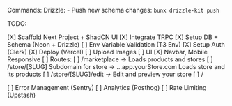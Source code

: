 Commands:
Drizzle:
    - Push new schema changes: `bunx drizzle-kit push`


TODO: 

[X] Scaffold Next Project + ShadCN UI
[X] Integrate TRPC
[X] Setup DB + Schema (Neon + Drizzle)
[ ] Env Variable Validation (T3 Env)
[X] Setup Auth (Clerk)
[X] Deploy (Vercel)
[ ] Upload Images
[ ] UI
    [X] Navbar, Mobile Responsive 
[ ] Routes: 
    [ ] /marketplace -> Loads products and stores
    [ ] /store/[SLUG] Subdomain for store -> ...app.yourStore.com Loads store and its products
    [ ] /store/[SLUG]/edit -> Edit and preview your store
    [ ] /

[ ] Error Management (Sentry)
[ ] Analytics (Posthog)
[ ] Rate Limiting (Upstash)